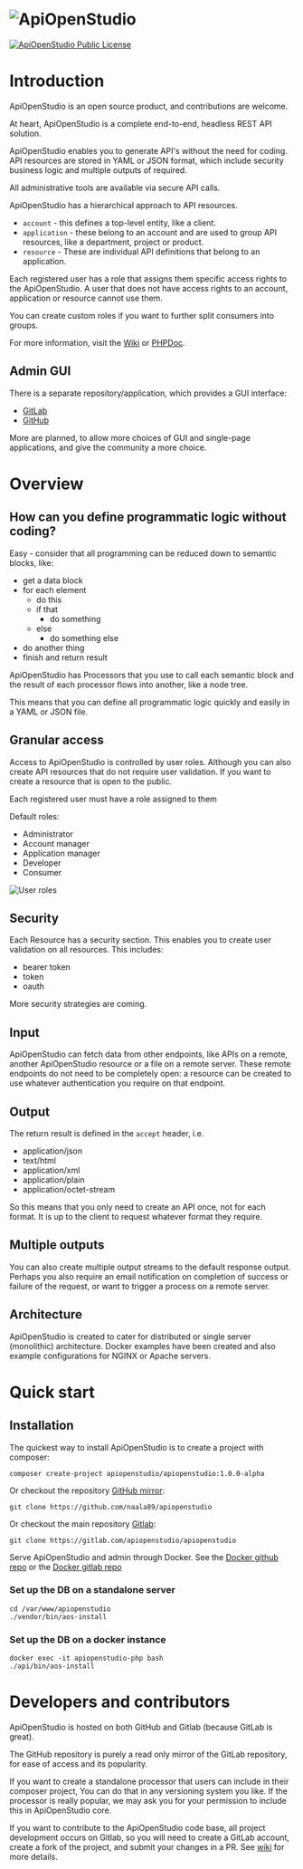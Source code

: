 # ![ApiOpenStudio][logo]

[![ApiOpenStudio Public License][license_logo]][license]

Introduction
============

ApiOpenStudio is an open source product, and contributions are welcome.

At heart, ApiOpenStudio is a complete end-to-end, headless REST API solution.

ApiOpenStudio enables you to generate API's without the need for coding. API
resources are stored in YAML or JSON format, which include security business
logic and multiple outputs of required.

All administrative tools are available via secure API calls.

ApiOpenStudio has a hierarchical approach to API resources.

* `account` - this defines a top-level entity, like a client.
* `application` - these belong to an account and are used to group API
  resources, like a department, project or product.
* `resource` - These are individual API definitions that belong to an
  application.

Each registered user has a role that assigns them specific access rights to the
ApiOpenStudio. A user that does not have access rights to an account,
application or resource cannot use them.

You can create custom roles if you want to further split consumers into groups.

For more information, visit the [Wiki][wiki] or [PHPDoc][phpdoc].

Admin GUI
---------

There is a separate repository/application, which provides a GUI interface:

* [GitLab][admin_gitlab]
* [GitHub][admin_github]

More are planned, to allow more choices of GUI and single-page applications, and
give the community a more choice.

Overview
========

How can you define programmatic logic without coding?
-----------------------------------------------------

Easy - consider that all programming can be reduced down to semantic blocks,
like:

* get a data block
* for each element
    * do this
    * if that
        * do something
    * else
        * do something else
* do another thing
* finish and return result

ApiOpenStudio has Processors that you use to call each semantic block and the
result of each processor flows into another, like a node tree.

This means that you can define all programmatic logic quickly and easily in a
YAML or JSON file.

Granular access
---------------

Access to ApiOpenStudio is controlled by user roles. Although you can also
create API resources that do not require user validation. If you want to create
a resource that is open to the public.

Each registered user must have a role assigned to them

Default roles:

* Administrator
* Account manager
* Application manager
* Developer
* Consumer

![User roles][user_roles]

Security
--------

Each Resource has a security section. This enables you to create user validation
on all resources. This includes:

* bearer token
* token
* oauth

More security strategies are coming.

Input
-----

ApiOpenStudio can fetch data from other endpoints, like APIs on a remote,
another ApiOpenStudio resource or a file on a remote server. These remote
endpoints do not need to be completely open: a resource can be created to use
whatever authentication you require on that endpoint.

Output
------

The return result is defined in the `accept` header, i.e.

* application/json
* text/html
* application/xml
* application/plain
* application/octet-stream

So this means that you only need to create an API once, not for each format. It
is up to the client to request whatever format they require.

Multiple outputs
----------------

You can also create multiple output streams to the default response output.
Perhaps you also require an email notification on completion of success or
failure of the request, or want to trigger a process on a remote server.

Architecture
------------

ApiOpenStudio is created to cater for distributed or single server (monolithic)
architecture. Docker examples have been created and also example configurations
for NGINX or Apache servers.

Quick start
===========

Installation
------------

The quickest way to install ApiOpenStudio is to create a project with composer:

    composer create-project apiopenstudio/apiopenstudio:1.0.0-alpha

Or checkout the repository [GitHub mirror][studio_github]:

    git clone https://github.com/naala89/apiopenstudio

Or checkout the main repository [Gitlab][studio_gitlab]:

    git clone https://gitlab.com/apiopenstudio/apiopenstudio

Serve ApiOpenStudio and admin through Docker. See
the [Docker github repo][docker_github] or
the [Docker gitlab repo][docker_gitlab]

### Set up the DB on a standalone server

    cd /var/www/apiopenstudio
    ./vendor/bin/aos-install

### Set up the DB on a docker instance

    docker exec -it apiopenstudio-php bash
    ./api/bin/aos-install

# Developers and contributors

ApiOpenStudio is hosted on both GitHub and Gitlab (because GitLab is great).

The GitHub repository is purely a read only mirror of the GitLab repository, for
ease of access and its popularity.

If you want to create a standalone processor that users can include in their
composer project, You can do that in any versioning system you like. If the
processor is really popular, we may ask you for your permission to include this
in ApiOpenStudio core.

If you want to contribute to the ApiOpenStudio code base, all project
development occurs on Gitlab, so you will need to create a GitLab account,
create a fork of the project, and submit your changes in a PR. See [wiki][wiki]
for more details.

[license_logo]: https://badgen.net/badge/License/ApiOpenStudio%20Public%20License/green?icon=gitlab

[license]: https://www.apiopenstudio.com/license/

[wiki]: https://wiki.apiopenstudio.com

[phpdoc]: https://phpdoc.apiopenstudio.com

[admin_gitlab]: https://gitlab.com/apiopenstudio/apiopenstudio_admin

[admin_github]: https://github.com/naala89/apiopenstudio_admin

[docker_github]: https://github.com/naala89/apiopenstudio_docker_dev

[docker_gitlab]: https://gitlab.com/apiopenstudio/apiopenstudio_docker_dev

[studio_github]: https://github.com/naala89/apiopenstudio

[studio_gitlab]: https://gitlab.com/apiopenstudio/apiopenstudio

[logo]: includes/wiki/images/api_open_studio_logo_name_colour.png

[user_roles]: includes/wiki/images/user_roles_2.png
